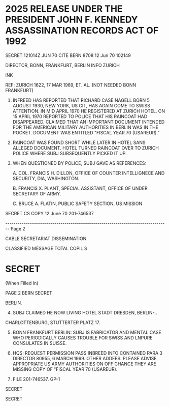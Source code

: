# 2025 RELEASE UNDER THE PRESIDENT JOHN F. KENNEDY ASSASSINATION RECORDS ACT OF 1992

SECRET 121014Z JUN 70 CITE BERN 8708 12 Jun 70 102149

DIRECTOR, BONN, FRANKFURT, BERLIN INFO ZURICH

INK

REF: ZURICH 1622, 17 MAR 1969, ET. AL. (NOT NEEDED BONN FRANKFURT)

1. INFREED HAS REPORTED THAT RICHARD CASE NAGELL BORN 5 AUGUST 1930, NEW YORK, US CIT, HAS AGAIN COME TO SWISS ATTENTION. IN MID APRIL 1970 HE REGISTERED AT ZURICH HOTEL. ON 15 APRIL 1970 REPORTED TO POLICE THAT HIS RAINCOAT HAD DISAPPEARED. CLAIMED THAT AN IMPORTANT DOCUMENT INTENDED FOR THE AMERICAN MILITARY AUTHORITIES IN BERLIN WAS IN THE POCKET. DOCUMENT WAS ENTITLED "FISCAL YEAR 70 (USAREUR)."

2. RAINCOAT WAS FOUND SHORT WHILE LATER IN HOTEL SANS ALLEGED DOCUMENT. HOTEL TURNED RAINCOAT OVER TO ZURICH POLICE WHERE SUBJ SUBSEQUENTLY PICKED IT UP.

3. WHEN QUESTIONED BY POLICE, SUBJ GAVE AS REFERENCES:

   A. COL. FRANCIS H. DILLON, OFFICE OF COUNTER INTELLIGNECE AND SECURITY, DIA, WASHINGTON.

   B. FRANCIS X. PLANT, SPECIAL ASSISTANT, OFFICE OF UNDER SECRETARY OF ARMY.

   C. BRUCE A. FLATIN, PUBLIC SAFETY SECTION, US MISSION

SECRET CS COPY 12 June 70 201-746537


-------------------------------------------------------------------------------- Page 2

CABLE SECRETARIAT DISSEMINATION

CLASSIFIED MESSAGE TOTAL COPIL S

# SECRET

(When Filled In)

PAGE 2 BERN SECRET

BERLIN.

4. SUBJ CLAIMED HE NOW LIVING HOTEL STADT DRESDEN, BERLIN-..

CHARLOTTENBURG, STUTTERTER PLATZ 17.

5. BONN FRANKFURT BERLIN: SUBJ IS FABRICATOR AND MENTAL
   CASE WHO PERIODICALLY CAUSES TROUBLE FOR SWISS AND LNPURE
   CONSULATES IN SUISSE.

6. HQS: REQUEST PERMISSION PASS INBREED INFO CONTAINED PARA 3
   DIRECTOR 80955, 6 MARCH 1969. OTHER ADDEES: PLEASE ADVISE APPROPRIATE
   US ARMY AUTHORITIES ON OFF CHANCE THEY ARE MISSING COPY OF "FISCAL
   YEAR 70 (USAREUR).

7. FILE 201-746537. GP-1

SECRET

SECRET
